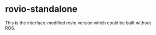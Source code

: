 # rovio-standalone
This is the interface-modified rovio version which could be built without ROS.  
